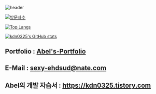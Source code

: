 ![header](https://capsule-render.vercel.app/api?type=waving&color=000000&text=Abel's%20Github&desc=UI%20개발%20및%20프론트%20엔드%20개발자%20Abel%20github%20입니다&descAlignY=50&height=200&fontSize=50&fontColor=f1f5f9&fontAlignY=30)

[![방문자수](https://hits.sh/github.com/kdn0325/hits.svg?view=today-total&style=for-the-badge)](https://hits.sh/github.com/kdn0325/hits/)

[![Top Langs](https://github-readme-stats.vercel.app/api/top-langs/?username=kdn0325)](https://github.com/kdn0325?tab=repositories)

[![kdn0325's GitHub stats](https://github-readme-stats.vercel.app/api?username=kdn0325)](https://github.com/kdn0325?tab=repositories)


## Portfolio : [Abel's-Portfolio](https://portfolio-abel.netlify.app/)
## E-Mail : sexy-ehdsud@nate.com
## Abel의 개발 자습서 : https://kdn0325.tistory.com
